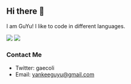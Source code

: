 ## Hi there 👋
I am GuYu! I like to code in different languages.

![](https://github-readme-stats.vercel.app/api?username=gaecoli&show_icons=true&line_height=21&show_icons=true&theme=vue&hide_border=true)
![](https://github-readme-stats.vercel.app/api/top-langs/?username=gaecoli&show_icons=true&layout=compact&theme=vue&hide_border=true&hide=html,css)

### Contact Me
- Twitter: gaecoli
- Email: yankeeguyu@gmail.com
